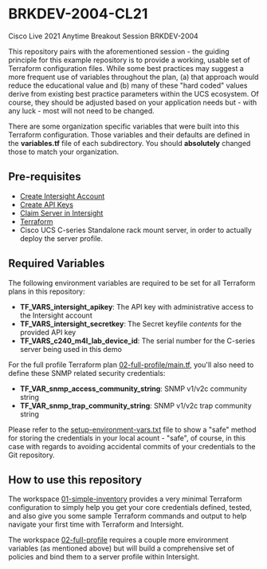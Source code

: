 # BRKDEV-2004-CL21
Cisco Live 2021 Anytime Breakout Session BRKDEV-2004

This repository pairs with the aforementioned session - the guiding principle for this example
repository is to provide a working, usable set of Terraform configuration files.  While some
best practices may suggest a more frequent use of variables throughout the plan, (a) that approach
would reduce the educational value and (b) many of these "hard coded" values derive from existing
best practice parameters within the UCS ecosystem.  Of course, they should be adjusted based on
your application needs but - with any luck - most will not need to be changed.

There are some organization specific variables that were built into this Terraform configuration.
Those variables and their defaults are defined in the **variables.tf** file of each subdirectory.
You should **absolutely** changed those to match your organization.

## Pre-requisites

- [Create Intersight Account](https://intersight.com/help/getting_started#create_a_cisco_intersight_account)
- [Create API Keys](https://intersight.com/help/features#api_keys)
- [Claim Server in Intersight](https://intersight.com/help/getting_started#target_claim)
- [Terraform](https://www.terraform.io/downloads.html)
- Cisco UCS C-series Standalone rack mount server, in order to actually deploy the server profile.

## Required Variables

The following environment variables are required to be set for all Terraform
plans in this repository:

- **TF_VARS_intersight_apikey**: The API key with administrative access to the Intersight account
- **TF_VARS_intersight_secretkey**: The Secret keyfile *contents* for the provided API key
- **TF_VARS_c240_m4l_lab_device_id**: The serial number for the C-series server being used in this demo

For the full profile Terraform plan [02-full-profile/main.tf](./02-full-profile/main.tf), you'll
also need to define these SNMP related security credentials:

- **TF_VAR_snmp_access_community_string**: SNMP v1/v2c community string
- **TF_VAR_snmp_trap_community_string**: SNMP v1/v2c trap community string

Please refer to the [setup-environment-vars.txt](./setup-environment-vars.txt) file to show a "safe" method for storing the
credentials in your local acount - "safe", of course, in this case with regards to avoiding accidental
commits of your credentials to the Git repository.

## How to use this repository

The workspace [01-simple-inventory](./01-simple-inventory/README.md) provides a very minimal
Terraform configuration to simply help you get your core credentials defined, tested, and
also give you some sample Terraform commands and output to help navigate your first time
with Terraform and Intersight.

The workspace [02-full-profile](./02-full-profile/README.md) requires a couple more environment
variables (as mentioned above) but will build a comprehensive set of policies and bind them
to a server profile within Intersight.

